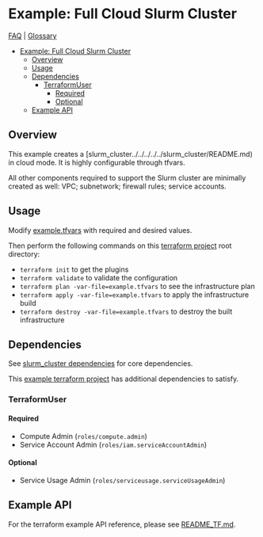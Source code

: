 # Example: Full Cloud Slurm Cluster

[FAQ](../../../../../../docs/faq.md) |
[Glossary](../../../../../../docs/glossary.md)

<!-- mdformat-toc start --slug=github --no-anchors --maxlevel=6 --minlevel=1 -->

- [Example: Full Cloud Slurm Cluster](#example-full-cloud-slurm-cluster)
  - [Overview](#overview)
  - [Usage](#usage)
  - [Dependencies](#dependencies)
    - [TerraformUser](#terraformuser)
      - [Required](#required)
      - [Optional](#optional)
  - [Example API](#example-api)

<!-- mdformat-toc end -->

## Overview

This example creates a \[slurm_cluster../../../../../slurm_cluster/README.md) in
cloud mode. It is highly configurable through tfvars.

All other components required to support the Slurm cluster are minimally created
as well: VPC; subnetwork; firewall rules; service accounts.

## Usage

Modify [example.tfvars](./example.tfvars) with required and desired values.

Then perform the following commands on this
[terraform project](../../../../../../docs/glossary.md#terraform-project) root
directory:

- `terraform init` to get the plugins
- `terraform validate` to validate the configuration
- `terraform plan -var-file=example.tfvars` to see the infrastructure plan
- `terraform apply -var-file=example.tfvars` to apply the infrastructure build
- `terraform destroy -var-file=example.tfvars` to destroy the built
  infrastructure

## Dependencies

See
[slurm_cluster dependencies](../../../../../slurm_cluster/README.md#dependencies)
for core dependencies.

This
[example terraform project](../../../../../../docs/glossary.md#terraform-project)
has additional dependencies to satisfy.

### TerraformUser

#### Required

- Compute Admin (`roles/compute.admin`)
- Service Account Admin (`roles/iam.serviceAccountAdmin`)

#### Optional

- Service Usage Admin (`roles/serviceusage.serviceUsageAdmin`)

## Example API

For the terraform example API reference, please see
[README_TF.md](./README_TF.md).

